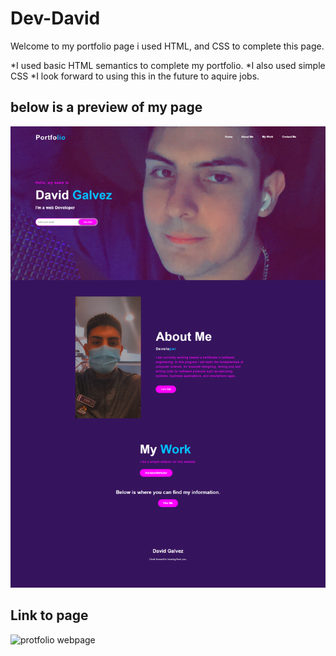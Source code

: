 # Dev-David

Welcome to my portfolio page i used HTML, and CSS to complete this page.

*I used basic HTML semantics to complete my portfolio.
*I also used simple CSS
*I look forward to using this in the future to aquire jobs.

## below is a preview of my page

![Portfolio page!](Portfolio-page-img.png)

## Link to page
![protfolio webpage](https://davidg-07.github.io/Dev-David/)
